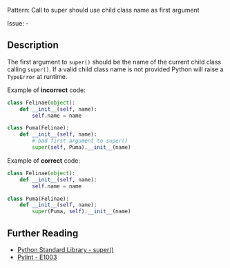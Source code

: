Pattern: Call to super should use child class name as first argument

Issue: -

## Description

The first argument to `super()` should be the name of the current child class calling `super()`. If a valid child class name is not provided Python will raise a `TypeError` at runtime.


Example of **incorrect** code:

```python
class Felinae(object):
    def __init__(self, name):
        self.name = name

class Puma(Felinae):
    def __init__(self, name):
        # bad first argument to super()
        super(self, Puma).__init__(name) 
```

Example of **correct** code:

```python
class Felinae(object):
    def __init__(self, name):
        self.name = name

class Puma(Felinae):
    def __init__(self, name):
        super(Puma, self).__init__(name) 
```

## Further Reading

* [Python Standard Library - super()](https://docs.python.org/2/library/functions.html#super)
* [Pylint - E1003](http://pylint-messages.wikidot.com/messages:e1003)
